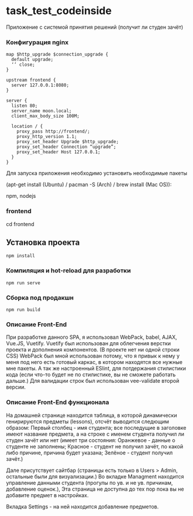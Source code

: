 # task_test_codeinside
Приложение с системой принятия решений (получит ли студен зачёт)

### Конфигурация nginx

```nginx
map $http_upgrade $connection_upgrade {
  default upgrade;
  ‘’ close;
}

upstream frontend {
  server 127.0.0.1:8080;
}

server {
  listen 80;
  server_name moon.local;
  client_max_body_size 100M;

  location / {
    proxy_pass http://frontend/;
    proxy_http_version 1.1;
    proxy_set_header Upgrade $http_upgrade;
    proxy_set_header Connection “upgrade”;
    proxy_set_header Host 127.0.0.1;
  }
}
```
Для запуска приложения необходимо установить необходимые пакеты

(apt-get install (Ubuntu) / pacman -S (Arch) / brew install (Mac OS)):

npm, nodejs

### frontend
cd frontend

## Установка проекта
```
npm install
```

### Компиляция и hot-reload для разработки
```
npm run serve
```

### Сборка под продакшн
```
npm run build
```
### Описание Front-End
При разработке данного SPA, я использовал WebPack, babel, AJAX, Vue.JS, Vuetify.
  Vuetify был использован для облегчения верстки проекта и дополнения компонентов. (В проекте нет ни одной строки CSS)
  WebPack был мной использован потому, что я привык к нему у меня под него есть готовый каркас, в котором находятся все нужные мне пакеты. А так же настроенный ESlint, для потдержания стилистики кода (если что-то будет не по стилистике, вы не сможете работать дальше.)
  Для валидации строк был использован vee-validate второй версии.
  
  
### Описание Front-End функционала
На домашней странице находится таблица, в которой динамически генирируются предметы (lessons), отсчёт выводится следющим образом: Первый столбец - имя студента; все последущие в заголовке имеют название предмета, а на строке с именем студента получил ли студен зачёт или нет (имеет три состояния: Оранжевое - данные о студенте не заполнены; Красное - студент не получил зачёт, по какой либо причине, причина будет указана; Зелёное - студент получил зачёт.)

Дале присутствует сайтбар (страницы есть только в Users > Admin, остальные были для визуализации.)
Во вкладке Managment находится управление данными студента (прогулы по ув. и не ув. причинам, добавление оценок.), Эта страница не доступна до тех пор пока вы не добавите предмет в настройках.

Вкладка Settings - на ней находится добавление предметов.
